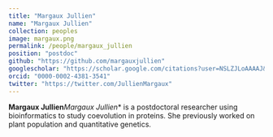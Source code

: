 ```yaml
---
title: "Margaux Jullien"
name: "Margaux Jullien"
collection: peoples
image: margaux.png
permalink: /people/margaux_jullien
position: "postdoc"
github: "https://github.com/margauxjullien"
googlescholar: "https://scholar.google.com/citations?user=NSLZJLoAAAAJ&hl=fr"
orcid: "0000-0002-4381-3541"
twitter: "https://twitter.com/JullienMargaux"
---
```


**Margaux Jullien***Margaux Jullien** is a postdoctoral researcher using bioinformatics to study coevolution in proteins. She previously worked on plant population and quantitative genetics.

